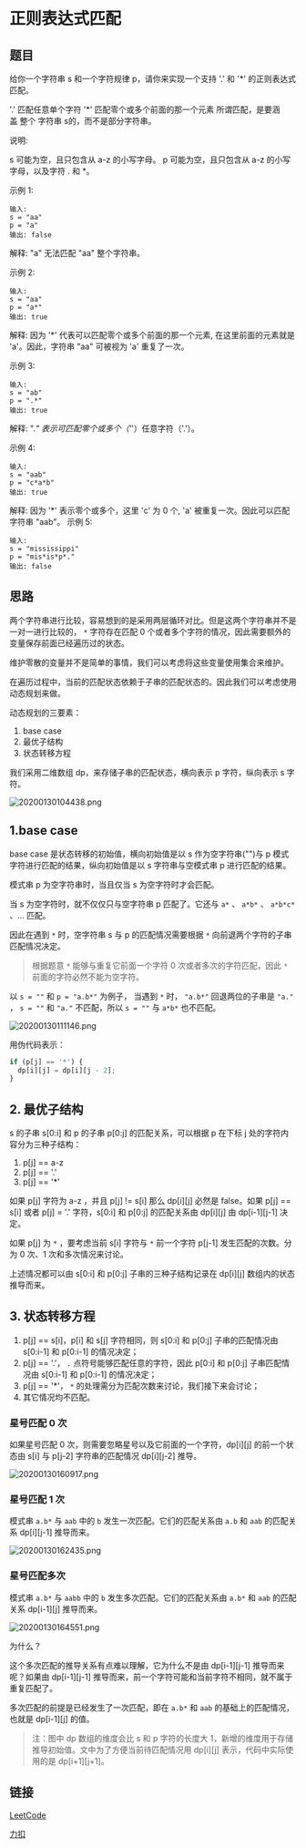 # 正则表达式匹配

## 题目

给你一个字符串 s 和一个字符规律 p，请你来实现一个支持 '.' 和 '*' 的正则表达式匹配。

'.' 匹配任意单个字符
'*' 匹配零个或多个前面的那一个元素
所谓匹配，是要涵盖 整个 字符串 s的，而不是部分字符串。

说明:

s 可能为空，且只包含从 a-z 的小写字母。
p 可能为空，且只包含从 a-z 的小写字母，以及字符 . 和 *。

示例 1:

``` 
输入:
s = "aa"
p = "a"
输出: false
```

解释: "a" 无法匹配 "aa" 整个字符串。

示例 2:

``` 
输入:
s = "aa"
p = "a*"
输出: true
```

解释: 因为 '*' 代表可以匹配零个或多个前面的那一个元素, 在这里前面的元素就是 'a'。因此，字符串 "aa" 可被视为 'a' 重复了一次。

示例 3:

``` 
输入:
s = "ab"
p = ".*"
输出: true
```

解释: ".*" 表示可匹配零个或多个（'*'）任意字符（'.'）。

示例 4:

``` 
输入:
s = "aab"
p = "c*a*b"
输出: true
```

解释: 因为 '*' 表示零个或多个，这里 'c' 为 0 个, 'a' 被重复一次。因此可以匹配字符串 "aab"。
示例 5:

``` 
输入:
s = "mississippi"
p = "mis*is*p*."
输出: false
```

## 思路

两个字符串进行比较，容易想到的是采用两层循环对比。但是这两个字符串并不是一对一进行比较的， `*` 字符存在匹配 0 个或者多个字符的情况，因此需要额外的变量保存前面已经遍历过的状态。

维护零散的变量并不是简单的事情，我们可以考虑将这些变量使用集合来维护。

在遍历过程中，当前的匹配状态依赖于子串的匹配状态的。因此我们可以考虑使用动态规划来做。

动态规划的三要素：

1. base case
2. 最优子结构
3. 状态转移方程

我们采用二维数组 dp，来存储子串的匹配状态，横向表示 p 字符，纵向表示 s 字符。

![20200130104438.png](https://raw.githubusercontent.com/iostalks/images/master/blog/20200130104438.png)

## 1.base case

base case 是状态转移的初始值，横向初始值是以 s 作为空字符串("")与 p 模式字符进行匹配的结果，纵向初始值是以 s 字符串与空模式串 p 进行匹配的结果。

模式串 p 为空字符串时，当且仅当 s 为空字符时才会匹配。

当 s 为空字符时，就不仅仅只与空字符串 p 匹配了。它还与 `a*` 、 `a*b*` 、 `a*b*c*` 、... 匹配。

因此在遇到 `*` 时，空字符串 s 与 p 的匹配情况需要根据 `*` 向前退两个字符的子串匹配情况决定。

> 根据题意 `*` 能够与重复它前面一个字符 0 次或者多次的字符匹配，因此 `*` 前面的字符必然不能为空字符。

以 `s = ""` 和 `p = "a.b*"` 为例子， 当遇到 `*` 时， `"a.b*"` 回退两位的子串是 `"a."` ， `s = ""` 和 `"a."` 不匹配，所以 `s = ""` 与 `a*b*` 也不匹配。

![20200130111146.png](https://raw.githubusercontent.com/iostalks/images/master/blog/20200130111146.png)

用伪代码表示：

``` js
if (p[j] == '*') {
  dp[i][j] = dp[i][j - 2];
}
```

## 2. 最优子结构

s 的子串 s[0:i] 和 p 的子串 p[0:j] 的匹配关系，可以根据 p 在下标 j 处的字符内容分为三种子结构：

1. p[j] == a-z
2. p[j] == '.'
3. p[j] == '*'

如果 p[j] 字符为 a-z ，并且 p[j] != s[i] 那么 dp[i][j] 必然是 false。如果 p[j] == s[i] 或者 p[j] = '.' 字符，s[0:i] 和 p[0:j] 的匹配关系由 dp[i][j] 由 dp[i-1][j-1] 决定。

如果 p[j] 为 `*` ，要考虑当前 s[i] 字符与 `*` 前一个字符 p[j-1] 发生匹配的次数。分为 0 次、1 次和多次情况来讨论。

上述情况都可以由 s[0:i] 和 p[0:j] 子串的三种子结构记录在 dp[i][j] 数组内的状态推导而来。

## 3. 状态转移方程

1. p[j] == s[i]，p[i] 和 s[j] 字符相同，则 s[0:i] 和 p[0:j] 子串的匹配情况由 s[0:i-1] 和 p[0:i-1] 的情况决定；
2. p[j] == '.'， `.` 点符号能够匹配任意的字符，因此 p[0:i] 和 p[0:j] 子串匹配情况由 s[0:i-1] 和 p[0:i-1] 的情况决定；
3. p[j] == '*'， `*` 的处理需分为匹配次数来讨论，我们接下来会讨论；
4. 其它情况均不匹配。

### 星号匹配 0 次

如果星号匹配 0 次，则需要忽略星号以及它前面的一个字符，dp[i][j] 的前一个状态由 s[i] 与 p[j-2] 字符串的匹配情况 dp[i][j-2] 推导。

![20200130160917.png](https://raw.githubusercontent.com/iostalks/images/master/blog/20200130160917.png)

### 星号匹配 1 次

模式串 `a.b*` 与 `aab` 中的 `b` 发生一次匹配。它们的匹配关系由 `a.b` 和 `aab` 的匹配关系 dp[i][j-1] 推导而来。

![20200130162435.png](https://raw.githubusercontent.com/iostalks/images/master/blog/20200130162435.png)

### 星号匹配多次

模式串 `a.b*` 与 `aabb` 中的 `b` 发生多次匹配。它们的匹配关系由 `a.b*` 和 `aab` 的匹配关系 dp[i-1][j] 推导而来。

![20200130164551.png](https://raw.githubusercontent.com/iostalks/images/master/blog/20200130164551.png)

为什么？

这个多次匹配的推导关系有点难以理解，它为什么不是由 dp[i-1][j-1] 推导而来呢？如果由 dp[i-1][j-1] 推导而来，前一个字符可能和当前字符不相同，就不属于重复匹配了。

多次匹配的前提是已经发生了一次匹配，即在 `a.b*` 和 `aab` 的基础上的匹配情况，也就是 dp[i-1][j] 的值。

> 注：图中 dp 数组的维度会比 s 和 p 字符的长度大 1，新增的维度用于存储推导初始值。文中为了方便当前待匹配情况用 dp[i][j] 表示，代码中实际使用的是 dp[i+1][j+1]。

## 链接

[LeetCode](https://leetcode.com/problems/regular-expression-matching/)

[力扣](https://leetcode-cn.com/problems/regular-expression-matching/)